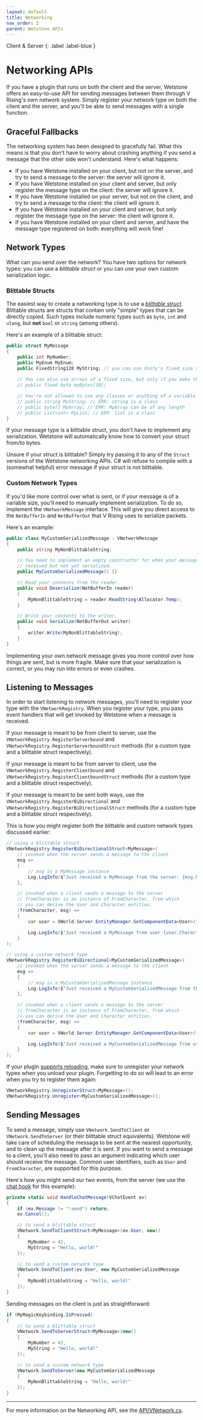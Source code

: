 ```yaml
---
layout: default
title: Networking
nav_order: 2
parent: Wetstone APIs
---
```


Client & Server
{: .label .label-blue }

# Networking APIs

If you have a plugin that runs on both the client and the server, Wetstone offers an easy-to-use API for sending messages between them through V Rising's own network system. Simply register your network type on both the client and the server, and you'll be able to send messages with a single function.

## Graceful Fallbacks

The networking system has been designed to gracefully fail. What this means is that you don't have to worry about crashing anything if you send a message that the other side won't understand. Here's what happens:

- If you have Wetstone installed on your client, but not on the server, and try to send a message to the server: the server will ignore it.
- If you have Wetstone installed on your client and server, but only register the message type on the client: the server will ignore it.
- If you have Wetstone installed on your server, but not on the client, and try to send a message to the client: the client will ignore it.
- If you have Wetstone installed on your client and server, but only register the message type on the server: the client will ignore it.
- If you have Wetstone installed on your client and server, and have the message type registered on both: everything will work fine!

## Network Types

What can you send over the network? You have two options for network types: you can use a _blittable struct_ or you can use your own custom serialization logic.

### Blittable Structs

The easiest way to create a networking type is to use a [_blittable struct_](https://docs.microsoft.com/en-us/dotnet/framework/interop/blittable-and-non-blittable-types). Blittable structs are structs that contain only "simple" types that can be directly copied. Such types include numeric types such as `byte`, `int` and `ulong`, but **not** `bool` or `string` (among others).

Here's an example of a blittable struct:

```csharp
public struct MyMessage
{
    public int MyNumber;
    public MyEnum MyEnum;
    public FixedString128 MyString; // you can use Unity's fixed size strings!
    
    // You can also use arrays of a fixed size, but only if you make the struct "unsafe".
    // public fixed byte myBytes[10];

    // You're not allowed to use any classes or anything of a variable size:
    // public string MyString; // ERR: string is a class
    // public byte[] MyArray; // ERR: MyArray can be of any length
    // public List<int> MyList; // ERR: list is a class
}
```

If your message type is a blittable struct, you don't have to implement any serialization. Wetstone will automatically know how to convert your struct from/to bytes.

Unsure if your struct is blittable? Simply try passing it to any of the `Struct` versions of the Wetstone networking APIs. C# will refuse to compile with a (somewhat helpful) error message if your struct is not blittable.

### Custom Network Types

If you'd like more control over what is sent, or if your message is of a variable size, you'll need to manually implement serialization. To do so, implement the `VNetworkMessage` interface. This will give you direct access to the `NetBufferIn` and `NetBufferOut` that V Rising uses to serialize packets.

Here's an example:

```csharp
public class MyCustomSerializedMessage : VNetworkMessage
{
    public string MyNonBlittableString;

    // You need to implement an empty constructor for when your message is
    // received but not yet serialized.
    public MyCustomSerializedMessage() {}

    // Read your contents from the reader.
    public void Deserialize(NetBufferIn reader)
    {
        MyNonBlittableString = reader.ReadString(Allocator.Temp);
    }

    // Write your contents to the writer.
    public void Serialize(NetBufferOut writer)
    {
        writer.Write(MyNonBlittableString);
    }
}
```

Implementing your own network message gives you more control over how things are sent, but is more fragile. Make sure that your serialization is correct, or you may run into errors or even crashes.

## Listening to Messages

In order to start listening to network messages, you'll need to register your type with the `VNetworkRegistry`. When you register your type, you pass event handlers that will get invoked by Wetstone when a message is received.

If your message is meant to be from client to server, use the `VNetworkRegistry.RegisterServerbound` and `VNetworkRegistry.RegisterServerboundStruct` methods (for a custom type and a blittable struct respectively).

If your message is meant to be from server to client, use the `VNetworkRegistry.RegisterClientbound` and `VNetworkRegistry.RegisterClientboundStruct` methods (for a custom type and a blittable struct respectively).

If your message is meant to be sent both ways, use the `VNetworkRegistry.RegisterBiDirectional` and `VNetworkRegistry.RegisterBiDirectionalStruct` methods (for a custom type and a blittable struct respectively). 

This is how you might register both the blittable and custom network types discussed earlier:

```csharp
// using a blittable struct
VNetworkRegistry.RegisterBiDirectionalStruct<MyMessage>(
    // invoked when the server sends a message to the client
    msg =>
    {
        // msg is a MyMessage instance
        Log.LogInfo($"Just received a MyMessage from the server: {msg.MyString}");
    },

    // invoked when a client sends a message to the server
    // fromCharacter is an instance of FromCharacter, from which
    // you can derive the User and Character entities.
    (fromCharacter, msg) =>
    {
        var user = VWorld.Server.EntityManager.GetComponentData<User>(fromCharacter.User);

        Log.LogInfo($"Just received a MyMessage from user {user.CharacterName}: {msg.MyString}");
    }
);

// using a custom network type
VNetworkRegistry.RegisterBiDirectional<MyCustomSerializedMessage>(
    // invoked when the server sends a message to the client
    msg =>
    {
        // msg is a MyCustomSerializedMessage instance
        Log.LogInfo($"Just received a MyCustomSerializedMessage from the server: {msg.MyNonBlittableString}");
    },

    // invoked when a client sends a message to the server
    // fromCharacter is an instance of FromCharacter, from which
    // you can derive the User and Character entities.
    (fromCharacter, msg) =>
    {
        var user = VWorld.Server.EntityManager.GetComponentData<User>(fromCharacter.User);

        Log.LogInfo($"Just received a MyCustomSerializedMessage from user {user.CharacterName}: {msg.MyNonBlittableString}");
    }
);
```

If your plugin [supports reloading](../getting-started/reloading.html), make sure to unregister your network types when you unload your plugin. Forgetting to do so will lead to an error when you try to register them again:

```csharp
VNetworkRegistry.UnregisterStruct<MyMessage>();
VNetworkRegistry.Unregister<MyCustomSerializedMessage>();
```

## Sending Messages 

To send a message, simply use `VNetwork.SendToClient` or `VNetwork.SendToServer` (or their blittable struct equivalents). Wetstone will take care of scheduling the message to be sent at the nearest opportunity, and to clean up the message after it is sent. If you want to send a message to a client, you'll also need to pass an argument indicating which user should receive the message. Common user identifiers, such as `User` and `FromCharacter`, are supported for this purpose.

Here's how you might send our two events, from the server (we use the [chat hook](../hooks/chat.html) for this example):

```csharp
private static void HandleChatMessage(VChatEvent ev)
{
    if (ev.Message != "!send") return;
    ev.Cancel();

    // to send a blittable struct
    VNetwork.SendToClientStruct<MyMessage>(ev.User, new()
    {
        MyNumber = 42,
        MyString = "Hello, world!"
    });

    // to send a custom network type
    VNetwork.SendToClient(ev.User, new MyCustomSerializedMessage
    {
        MyNonBlittableString = "Hello, world!"
    });
}
```

Sending messages on the client is just as straightforward:

```csharp
if (MyMagicKeybinding.IsPressed)
{
    // to send a blittable struct
    VNetwork.SendToServerStruct<MyMessage>(new()
    {
        MyNumber = 42,
        MyString = "Hello, world!"
    });

    // to send a custom network type
    VNetwork.SendToServer(new MyCustomSerializedMessage
    {
        MyNonBlittableString = "Hello, world!"
    });
}
```

---

For more information on the Networking API, see the [API/VNetwork.cs](https://github.com/molenzwiebel/Wetstone/blob/master/API/VNetwork.cs).